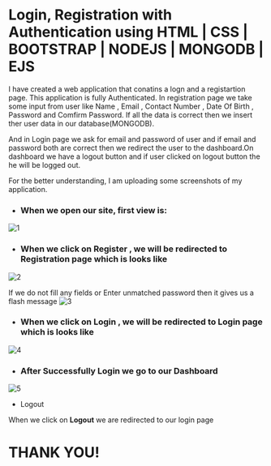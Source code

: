 # Login, Registration with Authentication using HTML | CSS | BOOTSTRAP | NODEJS | MONGODB | EJS

I have created a web application that conatins a logn and a registartion page. This application is fully 
Authenticated. In registration page we take some input from user like Name , Email , Contact Number , Date Of Birth ,
Password and Comfirm Password. If all the data is correct then we insert ther user data in our database(MONGODB).

And in Login page we ask for email and password of user and if email and password both are correct then we redirect the user to 
the dashboard.On dashboard we have a logout button and if user clicked on logout button the he will be logged out.

For the better understanding, I am uploading some screenshots of my application.
- ### When we open our site, first view is:
![1](https://user-images.githubusercontent.com/44003571/102006531-cad71e00-3d47-11eb-823f-a5f4c1fb27dc.png)

- ### When we click on Register ,  we will be redirected to Registration page which is looks like
![2](https://user-images.githubusercontent.com/44003571/102006555-0d005f80-3d48-11eb-8f6e-c1520e1208d4.png)

If we do not fill any fields or Enter unmatched password then it gives us a flash message
![3](https://user-images.githubusercontent.com/44003571/102006595-4507a280-3d48-11eb-9840-e3cf72656a2c.png)

- ### When we click on Login ,  we will be redirected to Login page which is looks like
![4](https://user-images.githubusercontent.com/44003571/102006640-754f4100-3d48-11eb-884e-3172f835ee1a.png)

- ### After Successfully Login we go to our Dashboard 

![5](https://user-images.githubusercontent.com/44003571/102006663-b5162880-3d48-11eb-8bee-b168058ddad5.png)

 - Logout
 
 When we click on **Logout** we are redirected to our login page
 
 #                                                 THANK YOU!
